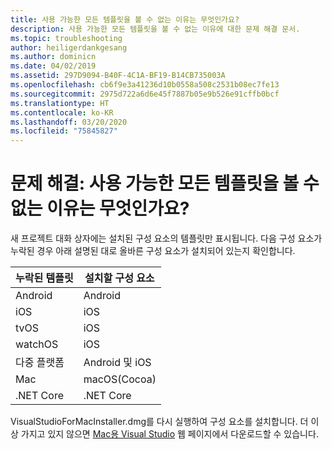 ```yaml
---
title: 사용 가능한 모든 템플릿을 볼 수 없는 이유는 무엇인가요?
description: 사용 가능한 모든 템플릿을 볼 수 없는 이유에 대한 문제 해결 문서.
ms.topic: troubleshooting
author: heiligerdankgesang
ms.author: dominicn
ms.date: 04/02/2019
ms.assetid: 297D9094-B40F-4C1A-BF19-B14CB735003A
ms.openlocfilehash: cb6f9e3a41236d10b0558a508c2531b08ec7fe13
ms.sourcegitcommit: 2975d722a6d6e45f7887b05e9b526e91cffb0bcf
ms.translationtype: HT
ms.contentlocale: ko-KR
ms.lasthandoff: 03/20/2020
ms.locfileid: "75845827"
---
```

# <a name="troubleshooting-why-can-i-not-see-all-available-templates"></a>문제 해결: 사용 가능한 모든 템플릿을 볼 수 없는 이유는 무엇인가요?

새 프로젝트 대화 상자에는 설치된 구성 요소의 템플릿만 표시됩니다. 다음 구성 요소가 누락된 경우 아래 설명된 대로 올바른 구성 요소가 설치되어 있는지 확인합니다.

|누락된 템플릿  |설치할 구성 요소  |
|---------|---------|
|Android     |Android        |
|iOS     |iOS         |
|tvOS     |iOS         |
|watchOS     |iOS         |
|다중 플랫폼     |Android 및 iOS         |
|Mac     |macOS(Cocoa)         |
|.NET Core     |.NET Core         |

VisualStudioForMacInstaller.dmg를 다시 실행하여 구성 요소를 설치합니다. 더 이상 가지고 있지 않으면 [Mac용 Visual Studio](https://visualstudio.microsoft.com/vs/mac/) 웹 페이지에서 다운로드할 수 있습니다.
